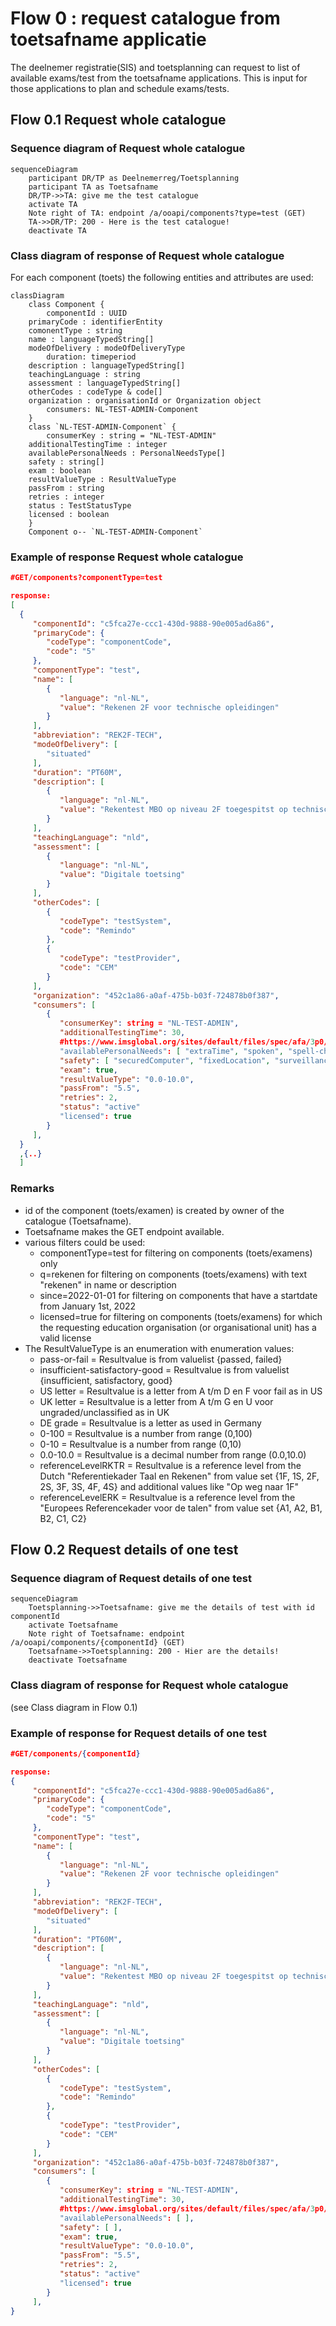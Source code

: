 # Flow 0 : request catalogue from toetsafname applicatie

The deelnemer registratie(SIS) and toetsplanning can request to list of available exams/test from the toetsafname applications. This is input for those applications to plan and schedule exams/tests.

## Flow 0.1 Request whole catalogue

### Sequence diagram of Request whole catalogue
```mermaid
sequenceDiagram
    participant DR/TP as Deelnemerreg/Toetsplanning
    participant TA as Toetsafname
    DR/TP->>TA: give me the test catalogue
    activate TA
    Note right of TA: endpoint /a/ooapi/components?type=test (GET)
    TA->>DR/TP: 200 - Here is the test catalogue!
    deactivate TA
```

### Class diagram of response of Request whole catalogue	
For each component (toets) the following entities and attributes are used:
```mermaid
classDiagram
    class Component {
    	componentId : UUID
	primaryCode : identifierEntity
	comonentType : string
	name : languageTypedString[]
	modeOfDelivery : modeOfDeliveryType
        duration: timeperiod
	description : languageTypedString[]
	teachingLanguage : string
	assessment : languageTypedString[]
	otherCodes : codeType & code[]
	organization : organisationId or Organization object
        consumers: NL-TEST-ADMIN-Component
    }
    class `NL-TEST-ADMIN-Component` {
    	consumerKey : string = "NL-TEST-ADMIN"
	additionalTestingTime : integer
	availablePersonalNeeds : PersonalNeedsType[]
	safety : string[]
	exam : boolean
	resultValueType : ResultValueType
	passFrom : string
	retries : integer
	status : TestStatusType
	licensed : boolean
    }
    Component o-- `NL-TEST-ADMIN-Component`
```

### Example of response Request whole catalogue
```json
#GET/components?componentType=test

response:
[
  {
     "componentId": "c5fca27e-ccc1-430d-9888-90e005ad6a86",
     "primaryCode": {
        "codeType": "componentCode",
        "code": "5"
     },
     "componentType": "test",
     "name": [
        {
           "language": "nl-NL",
           "value": "Rekenen 2F voor technische opleidingen"
        }
     ],
     "abbreviation": "REK2F-TECH",
     "modeOfDelivery": [
        "situated"
     ],
     "duration": "PT60M",
     "description": [
        {
           "language": "nl-NL",
           "value": "Rekentest MBO op niveau 2F toegespitst op technische opleidingen zoals procestechniek/machinebouw"
        }
     ],
     "teachingLanguage": "nld",
     "assessment": [
        {
           "language": "nl-NL",
           "value": "Digitale toetsing"
        }
     ],
     "otherCodes": [
        {
           "codeType": "testSystem",
           "code": "Remindo"
        },
        {
           "codeType": "testProvider",
           "code": "CEM"
        }
     ],
     "organization": "452c1a86-a0af-475b-b03f-724878b0f387",
     "consumers": [
        {
           "consumerKey": string = "NL-TEST-ADMIN", 
           "additionalTestingTime": 30,
           #https://www.imsglobal.org/sites/default/files/spec/afa/3p0/information_model/imsafa3p0pnp_v1p0_InfoModel.html
           "availablePersonalNeeds": [ "extraTime", "spoken", "spell-checker-on-screen" ],
           "safety": [ "securedComputer", "fixedLocation", "surveillance"],
           "exam": true,
           "resultValueType": "0.0-10.0",
           "passFrom": "5.5",
           "retries": 2,
           "status": "active"
           "licensed": true
        }
     ],
  }
  ,{..}
  ]
```
### Remarks
- id of the component (toets/examen) is created by owner of the catalogue (Toetsafname).
- Toetsafname makes the GET endpoint available.
- various filters could be used:
	- componentType=test for filtering on components (toets/examens) only
	- q=rekenen for filtering on components (toets/examens) with text "rekenen" in name or description
	- since=2022-01-01 for filtering on components that have a startdate from January 1st, 2022
	- licensed=true for filtering on components (toets/examens) for which the requesting education organisation (or organisational unit) has a valid license
- The ResultValueType is an enumeration with enumeration values:
	- pass-or-fail = Resultvalue is from valuelist {passed, failed}
	- insufficient-satisfactory-good = Resultvalue is from valuelist {insufficient, satisfactory, good}
	- US letter = Resultvalue is a letter from A t/m D en F voor fail as in US
	- UK letter = Resultvalue is a letter from A t/m G en U voor ungraded/unclassified as in UK
	- DE grade = Resultvalue is a letter as used in Germany
	- 0-100 = Resultvalue is a number from range (0,100)
	- 0-10 = Resultvalue is a number from range (0,10)
	- 0.0-10.0 = Resultvalue is a decimal number from range (0.0,10.0)
	- referenceLevelRKTR = Resultvalue is a reference level from the Dutch "Referentiekader Taal en Rekenen" from value set {1F, 1S, 2F, 2S, 3F, 3S, 4F, 4S} and additional values like "Op weg naar 1F"
	- referenceLevelERK = Resultvalue is a reference level from the "Europees Referencekader voor de talen" from value set {A1, A2, B1, B2, C1, C2}


## Flow 0.2 Request details of one test
 
### Sequence diagram of Request details of one test
```mermaid
sequenceDiagram
    Toetsplanning->>Toetsafname: give me the details of test with id componentId
    activate Toetsafname
    Note right of Toetsafname: endpoint /a/ooapi/components/{componentId} (GET)
    Toetsafname->>Toetsplanning: 200 - Hier are the details!
    deactivate Toetsafname
```

### Class diagram of response for Request whole catalogue	
(see Class diagram in Flow 0.1)

### Example of response for Request details of one test
```json
#GET/components/{componentId}

response:
{
     "componentId": "c5fca27e-ccc1-430d-9888-90e005ad6a86",
     "primaryCode": {
        "codeType": "componentCode",
        "code": "5"
     },
     "componentType": "test",
     "name": [
        {
           "language": "nl-NL",
           "value": "Rekenen 2F voor technische opleidingen"
        }
     ],
     "abbreviation": "REK2F-TECH",
     "modeOfDelivery": [
        "situated"
     ],
     "duration": "PT60M",
     "description": [
        {
           "language": "nl-NL",
           "value": "Rekentest MBO op niveau 2F toegespitst op technische opleidingen zoals procestechniek/machinebouw"
        }
     ],
     "teachingLanguage": "nld",
     "assessment": [
        {
           "language": "nl-NL",
           "value": "Digitale toetsing"
        }
     ],
     "otherCodes": [
        {
           "codeType": "testSystem",
           "code": "Remindo"
        },
        {
           "codeType": "testProvider",
           "code": "CEM"
        }
     ],
     "organization": "452c1a86-a0af-475b-b03f-724878b0f387",
     "consumers": [
        {
           "consumerKey": string = "NL-TEST-ADMIN", 
           "additionalTestingTime": 30,
           #https://www.imsglobal.org/sites/default/files/spec/afa/3p0/information_model/imsafa3p0pnp_v1p0_InfoModel.html
           "availablePersonalNeeds": [ ],
           "safety": [ ],
           "exam": true,
           "resultValueType": "0.0-10.0",
           "passFrom": "5.5",
           "retries": 2,
           "status": "active"
           "licensed": true
        }
     ],
}

```

